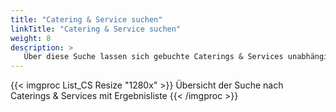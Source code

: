 ```yaml
---
title: "Catering & Service suchen"
linkTitle: "Catering & Service suchen"
weight: 8
description: >
   Über diese Suche lassen sich gebuchte Caterings & Services unabhängig von der Buchung finden.
---
```

{{< imgproc List_CS Resize "1280x" >}}
Übersicht der Suche nach Caterings & Services mit Ergebnisliste 
{{< /imgproc >}}
